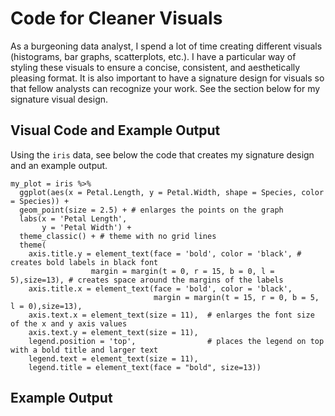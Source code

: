 # Code for Cleaner Visuals 
As a burgeoning data analyst, I spend a lot of time creating different visuals (histograms, bar graphs, scatterplots, etc.). I have a particular way of styling these visuals to ensure a concise, consistent, and aesthetically pleasing format.
It is also important to have a signature design for visuals so that fellow analysts can recognize your work. See the section below for my signature visual design. 

## Visual Code and Example Output
Using the `iris` data, see below the code that creates my signature design and an example output. 

```{r viz, echo=FALSE}
my_plot = iris %>%
  ggplot(aes(x = Petal.Length, y = Petal.Width, shape = Species, color = Species)) +
  geom_point(size = 2.5) + # enlarges the points on the graph
  labs(x = 'Petal Length',
       y = 'Petal Width') +
  theme_classic() + # theme with no grid lines
  theme(
    axis.title.y = element_text(face = 'bold', color = 'black', # creates bold labels in black font
                  margin = margin(t = 0, r = 15, b = 0, l = 5),size=13), # creates space around the margins of the labels
    axis.title.x = element_text(face = 'bold', color = 'black',
                                margin = margin(t = 15, r = 0, b = 5, l = 0),size=13),
    axis.text.x = element_text(size = 11),  # enlarges the font size of the x and y axis values
    axis.text.y = element_text(size = 11),
    legend.position = 'top',                # places the legend on top with a bold title and larger text
    legend.text = element_text(size = 11),
    legend.title = element_text(face = "bold", size=13))
```

## Example Output
